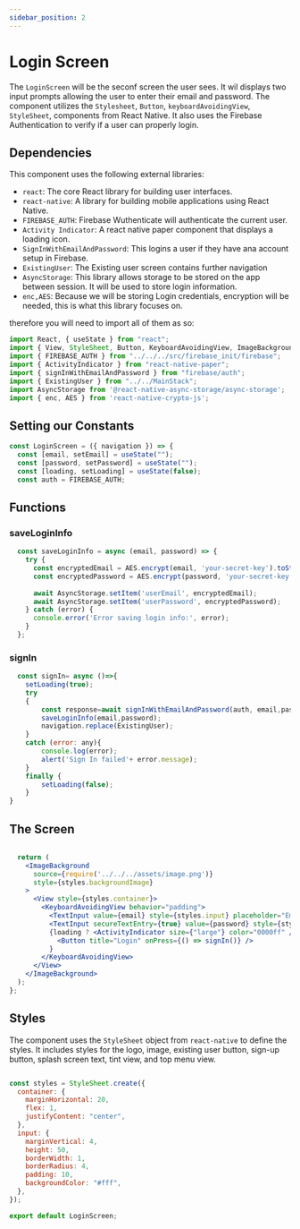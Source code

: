 ```yaml
---
sidebar_position: 2
---
```


# Login Screen

The `LoginScreen` will be the seconf screen the user sees. It wil displays two input prompts allowing the user to enter their email and password. The component utilizes the `Stylesheet`, `Button`, `keyboardAvoidingView`, `StyleSheet`, components from React Native. It also uses the Firebase Authentication to verify if a user can properly login.

## Dependencies

This component uses the following external libraries:

- `react`: The core React library for building user interfaces.
- `react-native`: A library for building mobile applications using React Native.
- `FIREBASE_AUTH`: Firebase Wuthenticate will authenticate the current user.
- `Activity Indicator`: A react native paper component that displays a loading icon.
- `SignInWithEmailAndPassword`: This logins a user if they have ana account setup in Firebase.
- `ExistingUser`: The Existing user screen contains further navigation
- `AsyncStorage`: This library allows storage to be stored on the app between session. It will be used to store login information.
- `enc,AES`: Because we will be storing Login credentials, encryption will be needed, this is what this library focuses on.

therefore you will need to import all of them as so: 

```jsx
import React, { useState } from "react";
import { View, StyleSheet, Button, KeyboardAvoidingView, ImageBackground,TextInput } from "react-native";
import { FIREBASE_AUTH } from "../../../src/firebase_init/firebase";
import { ActivityIndicator } from "react-native-paper";
import { signInWithEmailAndPassword } from "firebase/auth";
import { ExistingUser } from "../../MainStack";
import AsyncStorage from '@react-native-async-storage/async-storage';
import { enc, AES } from 'react-native-crypto-js';

```

## Setting our Constants

```jsx
const LoginScreen = ({ navigation }) => {
  const [email, setEmail] = useState("");
  const [password, setPassword] = useState("");
  const [loading, setLoading] = useState(false);
  const auth = FIREBASE_AUTH;
```

## Functions

### saveLoginInfo

```jsx
  const saveLoginInfo = async (email, password) => {
    try {
      const encryptedEmail = AES.encrypt(email, 'your-secret-key').toString();
      const encryptedPassword = AES.encrypt(password, 'your-secret-key').toString();
  
      await AsyncStorage.setItem('userEmail', encryptedEmail);
      await AsyncStorage.setItem('userPassword', encryptedPassword);
    } catch (error) {
      console.error('Error saving login info:', error);
    }
  };
```

### signIn

```jsx
  const signIn= async ()=>{
    setLoading(true);
    try
    {
        const response=await signInWithEmailAndPassword(auth, email,password);
        saveLoginInfo(email,password);
        navigation.replace(ExistingUser);
    }
    catch (error: any){
        console.log(error);
        alert('Sign In failed'+ error.message);
    }
    finally {
        setLoading(false);
    }
}
```
## The Screen

```jsx

  return (
    <ImageBackground
      source={require('../../../assets/image.png')}
      style={styles.backgroundImage}
    >
      <View style={styles.container}>
        <KeyboardAvoidingView behavior="padding">
          <TextInput value={email} style={styles.input} placeholder="Email" autoCapitalize="none" onChangeText={(text) => setEmail(text)} />
          <TextInput secureTextEntry={true} value={password} style={styles.input} placeholder="Password" autoCapitalize="none" onChangeText={(text) => setPassword(text)} />
          {loading ? <ActivityIndicator size={"large"} color="0000ff" /> :
            <Button title="Login" onPress={() => signIn()} />
          }
        </KeyboardAvoidingView>
      </View>
    </ImageBackground>
  );
};

```

## Styles

The component uses the `StyleSheet` object from `react-native` to define the styles. It includes styles for the logo, image, existing user button, sign-up button, splash screen text, tint view, and top menu view.


```jsx

const styles = StyleSheet.create({
  container: {
    marginHorizontal: 20,
    flex: 1,
    justifyContent: "center",
  },
  input: {
    marginVertical: 4,
    height: 50,
    borderWidth: 1,
    borderRadius: 4,
    padding: 10,
    backgroundColor: "#fff",
  },
});

export default LoginScreen;
```

